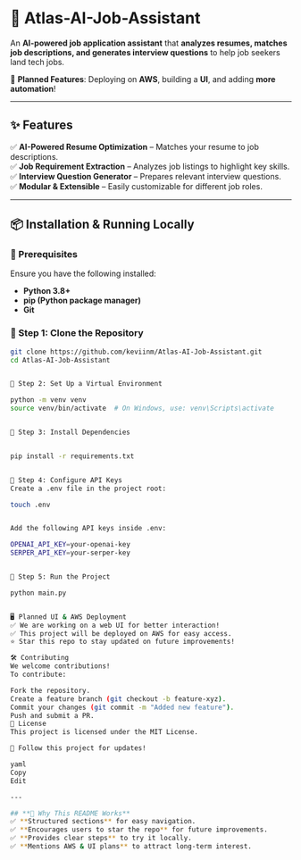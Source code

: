 # 🚀 Atlas-AI-Job-Assistant  
An **AI-powered job application assistant** that **analyzes resumes, matches job descriptions, and generates interview questions** to help job seekers land tech jobs.  

📌 **Planned Features**: Deploying on **AWS**, building a **UI**, and adding **more automation**!  

---

## **✨ Features**
✅ **AI-Powered Resume Optimization** – Matches your resume to job descriptions.  
✅ **Job Requirement Extraction** – Analyzes job listings to highlight key skills.  
✅ **Interview Question Generator** – Prepares relevant interview questions.  
✅ **Modular & Extensible** – Easily customizable for different job roles.  

---

## **📦 Installation & Running Locally**
### **🔹 Prerequisites**
Ensure you have the following installed:  
- **Python 3.8+**  
- **pip (Python package manager)**  
- **Git**  

### **🔹 Step 1: Clone the Repository**
```bash
git clone https://github.com/keviinm/Atlas-AI-Job-Assistant.git
cd Atlas-AI-Job-Assistant


🔹 Step 2: Set Up a Virtual Environment

python -m venv venv
source venv/bin/activate  # On Windows, use: venv\Scripts\activate


🔹 Step 3: Install Dependencies


pip install -r requirements.txt


🔹 Step 4: Configure API Keys
Create a .env file in the project root:

touch .env


Add the following API keys inside .env:

OPENAI_API_KEY=your-openai-key
SERPER_API_KEY=your-serper-key


🔹 Step 5: Run the Project

python main.py


🖥️ Planned UI & AWS Deployment
✅ We are working on a web UI for better interaction!
✅ This project will be deployed on AWS for easy access.
⭐ Star this repo to stay updated on future improvements!

🛠️ Contributing
We welcome contributions!
To contribute:

Fork the repository.
Create a feature branch (git checkout -b feature-xyz).
Commit your changes (git commit -m "Added new feature").
Push and submit a PR.
📄 License
This project is licensed under the MIT License.

🚀 Follow this project for updates!

yaml
Copy
Edit

---

## **🎯 Why This README Works**
✅ **Structured sections** for easy navigation.  
✅ **Encourages users to star the repo** for future improvements.  
✅ **Provides clear steps** to try it locally.  
✅ **Mentions AWS & UI plans** to attract long-term interest.  



